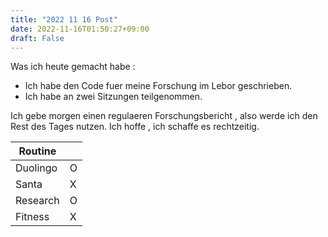 ```yaml
---
title: "2022 11 16 Post"
date: 2022-11-16T01:50:27+09:00
draft: False
---
```

Was ich heute gemacht habe :
- Ich habe den Code fuer meine Forschung im Lebor geschrieben.
- Ich habe an zwei Sitzungen teilgenommen.

Ich gebe morgen einen regulaeren Forschungsbericht , also werde
ich den Rest des Tages nutzen.
Ich hoffe , ich schaffe es rechtzeitig.

|  Routine  |    |
| ---- | ---- |
|  Duolingo  | O |
|  Santa  |  X |
| Research  | O |
| Fitness  | X |



